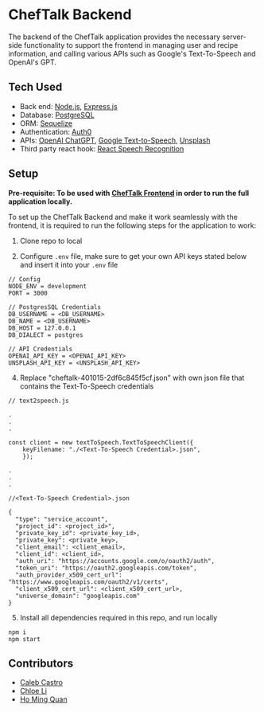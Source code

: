 # ChefTalk Backend

The backend of the ChefTalk application provides the necessary server-side functionality to support the frontend in managing user and recipe information, and calling various APIs such as Google's Text-To-Speech and OpenAI's GPT.

## Tech Used

- Back end: [Node.js](https://nodejs.org/en/), [Express.js](https://expressjs.com)
- Database: [PostgreSQL](https://www.postgresql.org)
- ORM: [Sequelize](https://sequelize.org)
- Authentication: [Auth0](https://auth0.com)
- APIs: [OpenAI ChatGPT](https://platform.openai.com/docs/api-reference), [Google Text-to-Speech](https://cloud.google.com/text-to-speech#), [Unsplash](https://unsplash.com/documentation)
- Third party react hook: [React Speech Recognition](https://www.npmjs.com/package/react-speech-recognition)

## Setup

**Pre-requisite: To be used with [ChefTalk Frontend](https://github.com/calebcianc/capstone-frontend) in order to run the full application locally.**

To set up the ChefTalk Backend and make it work seamlessly with the frontend, it is required to run the following steps for the application to work:

1. Clone repo to local

2. Configure `.env` file, make sure to get your own API keys stated below and insert it into your `.env` file

```
// Config
NODE_ENV = development
PORT = 3000

// PostgresSQL Credentials
DB_USERNAME = <DB_USERNAME>
DB_NAME = <DB_USERNAME>
DB_HOST = 127.0.0.1
DB_DIALECT = postgres

// API Credentials
OPENAI_API_KEY = <OPENAI_API_KEY>
UNSPLASH_API_KEY = <UNSPLASH_API_KEY>
```

4. Replace "cheftalk-401015-2df6c845f5cf.json" with own json file that contains the Text-To-Speech credentials

```
// text2speech.js

.
.
.

const client = new textToSpeech.TextToSpeechClient({
    keyFilename: "./<Text-To-Speech Credential>.json",
    });

.
.
.
```

```
//<Text-To-Speech Credential>.json

{
  "type": "service_account",
  "project_id": <project_id>",
  "private_key_id": <private_key_id>,
  "private_key": <private_key>,
  "client_email": <client_email>,
  "client_id": <client_id>,
  "auth_uri": "https://accounts.google.com/o/oauth2/auth",
  "token_uri": "https://oauth2.googleapis.com/token",
  "auth_provider_x509_cert_url": "https://www.googleapis.com/oauth2/v1/certs",
  "client_x509_cert_url": <client_x509_cert_url>,
  "universe_domain": "googleapis.com"
}

```

5.  Install all dependencies required in this repo, and run locally

```
npm i
npm start
```

## Contributors

- [Caleb Castro](https://github.com/calebcianc)
- [Chloe Li](https://github.com/khloeli)
- [Ho Ming Quan](https://github.com/kenho95)
